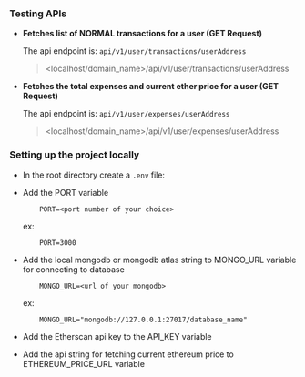 ### Testing APIs

- **Fetches list of NORMAL transactions for a user (GET Request)**

    The api endpoint is: ```api/v1/user/transactions/userAddress```
    > <localhost/domain_name>/api/v1/user/transactions/userAddress

- **Fetches the total expenses and current ether price for a user (GET Request)**

    The api endpoint is: ```api/v1/user/expenses/userAddress```
    > <localhost/domain_name>/api/v1/user/expenses/userAddress

### Setting up the project locally

- In the root directory create a `.env` file:

- Add the PORT variable
    ```
        PORT=<port number of your choice>
    ```
    ex:
    ```
        PORT=3000
    ```
    
- Add the local mongodb or mongodb atlas string to MONGO_URL variable for connecting to database
  ```
      MONGO_URL=<url of your mongodb>
  ```
  ex:
  ```
      MONGO_URL="mongodb://127.0.0.1:27017/database_name"
  ```

- Add the Etherscan api key to the API_KEY variable

- Add the api string for fetching current ethereum price to ETHEREUM_PRICE_URL variable